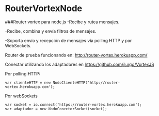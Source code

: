 RouterVortexNode
================

###Router vortex para node.js
-Recibe y rutea mensajes.

-Recibe, combina y envía filtros de mensajes.

-Soporta envío y recepción de mensajes vía polling HTTP y por WebSockets.

Router de prueba funcionando en: http://router-vortex.herokuapp.com/

Conectar utilizando los adaptadores en https://github.com/jlurgo/VortexJS

Por polling HTTP:
```
var clienteHTTP = new NodoClienteHTTP('http://router-vortex.herokuapp.com'); 
```

Por webSockets
```
var socket = io.connect('https://router-vortex.herokuapp.com');
var adaptador = new NodoConectorSocket(socket);    
```
